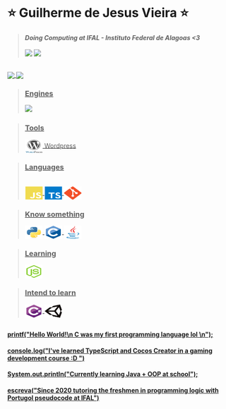 #  ⭐ Guilherme de Jesus Vieira ⭐ 

      
>#### *Doing Computing at IFAL - Instituto Federal de Alagoas <3*
>
>
><a href="https://instagram.com/guilherme_gjv" target="_blank"><img src="https://img.shields.io/badge/-Instagram-%23E4405F?style=for-the-badge&logo=instagram&logoColor=white" target="_blank"></a>
><a href = "mailto:guijesus.info@gmail.com"><img src="https://img.shields.io/badge/-Gmail-%23333?style=for-the-badge&logo=gmail&logoColor=white" target="_blank"></a>
>
>
>
##


<div>
  <a href="https://github.com/guilherme-gjv">
  <img align="center" height="170em" src="https://github-readme-stats.vercel.app/api?username=guilherme-gjv&show_icons=true&theme=highcontrast&include_all_commits=true&count_private=true"/>
  <img align="center" height="170em" src="https://github-readme-stats.vercel.app/api/top-langs/?username=guilherme-gjv&layout=compact&langs_count=7&theme=highcontrast&hide=css"/>

<div/>
        
>### Engines
>   
>   ![](https://img.shields.io/badge/Cocos_Creator-92928f?style=flat&logo=Cocos)
>
        
>### Tools
>
>   <img align="center" alt="Gui-Wp" height="30" width="40" src="https://raw.githubusercontent.com/devicons/devicon/master/icons/wordpress/wordpress-original.svg"> Wordpress
 
>### Languages
>   <div style="display: inline_block"><br>
>  
>  <img align="center" alt="Gui-Js" height="30" width="40" src="https://raw.githubusercontent.com/devicons/devicon/master/icons/javascript/javascript-plain.svg"> 
>  <img align="center" alt="Gui-Ts" height="30" width="40" src="https://raw.githubusercontent.com/devicons/devicon/master/icons/typescript/typescript-plain.svg">
>  <img align="center" alt="Gui-Git" height="30" width="40" src="https://raw.githubusercontent.com/devicons/devicon/master/icons/git/git-original.svg">
>

>### Know something
>
> <img align="center" alt="Gui-Python" height="30" width="40" src="https://raw.githubusercontent.com/devicons/devicon/master/icons/python/python-original.svg">
> <img align="center" alt="Gui-C" height="30" width="40" src="https://raw.githubusercontent.com/devicons/devicon/master/icons/c/c-original.svg">         
>  <img align="center" alt="Gui-Java" height="30" width="40" src="https://raw.githubusercontent.com/devicons/devicon/master/icons/java/java-original.svg"> 
>
        
>### Learning
>
><img align="center" alt="Gui-NodeJS" height="30" width="40" src="https://raw.githubusercontent.com/devicons/devicon/master/icons/nodejs/nodejs-original.svg"> 
>
      
>### Intend to learn
>
><img align="center" alt="Gui-CSharp" height="30" width="40" src="https://raw.githubusercontent.com/devicons/devicon/master/icons/csharp/csharp-original.svg"> 
><img align="center" alt="Gui-Unity" height="30" width="40" src="https://raw.githubusercontent.com/devicons/devicon/master/icons/unity/unity-original.svg"> 
>
     
 
   
## 
   
   
#### printf("Hello World!\n C was my first programming language lol \n");
   
#### console.log("I've learned TypeScript and Cocos Creator in a gaming development course :D ")
   
#### System.out.println("Currently learning Java + OOP at school");
        
#### escreva("Since 2020 tutoring the freshmen in programming logic with Portugol pseudocode at IFAL")

